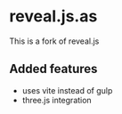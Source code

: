 # reveal.js.as

This is a fork of reveal.js

## Added features
- uses vite instead of gulp
- three.js integration
